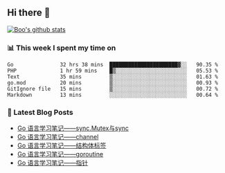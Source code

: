 ## Hi there 👋

[![Boo's github stats](https://github-readme-stats.vercel.app/api?username=0xAiKang)](https://github.com/anuraghazra/github-readme-stats)

<!-- [![Most Used Langs](https://github-readme-stats.vercel.app/api/top-langs/?username=0xAiKang)](https://github.com/anuraghazra/github-readme-stats) -->

### 📊 This week I spent my time on
<!--START_SECTION:waka-->

```text
Go               32 hrs 38 mins  ██████████████████████▓░░   90.35 %
PHP              1 hr 59 mins    █▒░░░░░░░░░░░░░░░░░░░░░░░   05.53 %
Text             35 mins         ▒░░░░░░░░░░░░░░░░░░░░░░░░   01.63 %
go.mod           20 mins         ▒░░░░░░░░░░░░░░░░░░░░░░░░   00.93 %
GitIgnore file   15 mins         ▒░░░░░░░░░░░░░░░░░░░░░░░░   00.72 %
Markdown         13 mins         ░░░░░░░░░░░░░░░░░░░░░░░░░   00.64 %
```

<!--END_SECTION:waka-->

### 📕 Latest Blog Posts
<!-- BLOG-POST-LIST:START -->
- [Go 语言学习笔记——sync.Mutex与sync](https://www.0x2beace.com/go-language-study-notes-sync-Mutex-and-sync/)
- [Go 语言学习笔记——channel](https://www.0x2beace.com/go-language-study-notes-channel/)
- [Go 语言学习笔记——结构体标签](https://www.0x2beace.com/go-language-study-notes-struct-tag/)
- [Go 语言学习笔记——goroutine](https://www.0x2beace.com/go-language-study-notes-goroutine/)
- [Go 语言学习笔记——指针](https://www.0x2beace.com/go-language-study-notes-pointer/)
<!-- BLOG-POST-LIST:END -->

